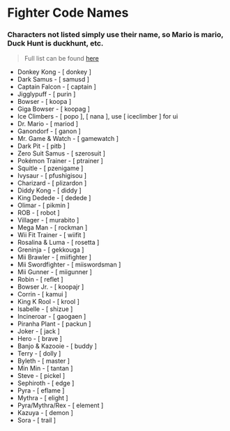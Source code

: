 # Fighter Code Names
### Characters not listed simply use their name, so Mario is mario, Duck Hunt is duckhunt, etc.
> Full list can be found [here](https://gamebanana.com/tools/6934)

- Donkey Kong - [ donkey ]
- Dark Samus - [ samusd ]
- Captain Falcon - [ captain ]
- Jigglypuff - [ purin ]
- Bowser - [ koopa ]
- Giga Bowser - [ koopag ]
- Ice Climbers - [ popo ], [ nana ], use [ iceclimber ] for ui
- Dr. Mario - [ mariod ]
- Ganondorf - [ ganon ]
- Mr. Game & Watch - [ gamewatch ]
- Dark Pit - [ pitb ]
- Zero Suit Samus - [ szerosuit ]
- Pokémon Trainer - [ ptrainer ]
- Squitle - [ pzenigame ]
- Ivysaur - [ pfushigisou ]
- Charizard - [ plizardon ]
- Diddy Kong - [ diddy ]
- King Dedede - [ dedede ]
- Olimar - [ pikmin ]
- ROB - [ robot ]
- Villager - [ murabito ]
- Mega Man - [ rockman ]
- Wii Fit Trainer - [ wiifit ]
- Rosalina & Luma - [ rosetta ]
- Greninja - [ gekkouga ]
- Mii Brawler - [ miifighter ]
- Mii Swordfighter - [ miiswordsman ]
- Mii Gunner - [ miigunner ]
- Robin - [ reflet ]
- Bowser Jr. - [ koopajr ]
- Corrin - [ kamui ]
- King K Rool - [ krool ]
- Isabelle - [ shizue ]
- Incineroar - [ gaogaen ]
- Piranha Plant - [ packun ]
- Joker - [ jack ]
- Hero - [ brave ]
- Banjo & Kazooie - [ buddy ]
- Terry - [ dolly ]
- Byleth - [ master ]
- Min Min - [ tantan ]
- Steve - [ pickel ]
- Sephiroth - [ edge ]
- Pyra - [ eflame ]
- Mythra - [ elight ]
- Pyra/Mythra/Rex - [ element ]
- Kazuya - [ demon ]
- Sora - [ trail ]
